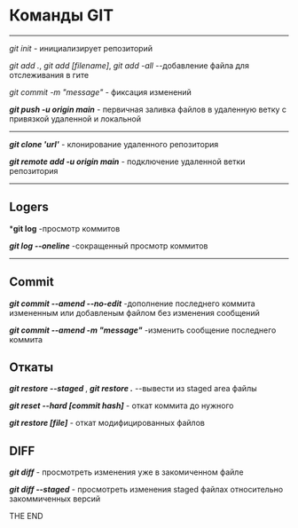 # Команды GIT  
---
*git init* - инициализирует репозиторий 

*git add .*, *git add [filename]*, *git add -all*  --добавление файла для отслеживания в гите  

*git commit -m "message"*  - фиксация изменений  

***git push -u origin main***  - первичная заливка файлов в удаленную ветку с привязкой удаленной и локальной  

---  

***git clone 'url'*** - клонирование удаленного репозитория  

***git remote add -u origin main*** - подключение удаленной ветки репозитория  

---  
## Logers  

***git log**   -просмотр коммитов  

***git log --oneline***   -сокращенный просмотр коммитов  

---  

## Commit  

***git commit --amend --no-edit***   -дополнение последнего коммита измененным или добавленым файлом без изменения сообщений  

***git commit --amend -m "message"***   -изменить сообщение последнего коммита  

## Откаты

***git restore --staged <file>***, ***git restore .***  --вывести из staged area файлы  

***git reset --hard [commit hash]***  - откат коммита до нужного

***git restore [file]***  - откат модифицированных файлов

## DIFF  

***git diff***   - просмотреть изменения уже в закомиченном файле

***git diff --staged***   - просмотреть изменения staged файлах относительно закоммиченных версий 


THE END
